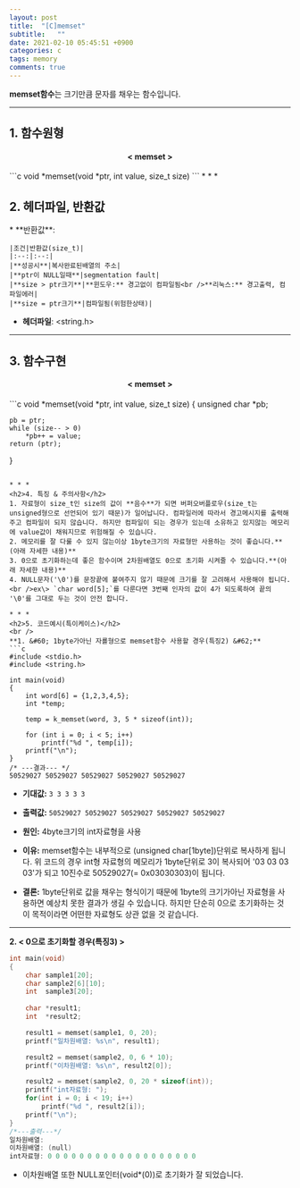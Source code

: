 ```yaml
---
layout: post
title:  "[C]memset"
subtitle:   ""
date: 2021-02-10 05:45:51 +0900
categories: c
tags: memory
comments: true
---
```


**memset함수**는 크기만큼 문자를 채우는 함수입니다.

* * *
<h2>1. 함수원형</h2>
<h4 align="middle">&#60; memset &#62;</h4>
```c
void *memset(void *ptr, int value, size_t size)
```
* * *
<h2>2. 헤더파일, 반환값</h2>
* **반환값**:

    |조건|반환값(size_t)|
    |:--:|:--:|
    |**성공시**|복사완료된배열의 주소|
    |**ptr이 NULL일때**|segmentation fault|
    |**size > ptr크기**|**윈도우:** 경고없이 컴파일됨<br />**리눅스:** 경고출력, 컴파일에러|
    |**size = ptr크기**|컴파일됨(위험한상태)|

* **헤더파일**: \<string.h\>

* * *
<h2>3. 함수구현</h2>
<h4 align="middle">&#60; memset &#62;</h4>
```c
void *memset(void *ptr, int value, size_t size)
{
	unsigned char	*pb;

	pb = ptr;
	while (size-- > 0)
		*pb++ = value;
	return (ptr);
}
```

* * *
<h2>4. 특징 & 주의사항</h2>
1. 자료형이 size_t인 size의 값이 **음수**가 되면 버퍼오버플로우(size_t는 unsigned형으로 선언되어 있기 때문)가 일어납니다. 컴파일러에 따라서 경고메시지를 출력해주고 컴파일이 되지 않습니다. 하지만 컴파일이 되는 경우가 있는데 소유하고 있지않는 메모리에 value값이 채워지므로 위험해질 수 있습니다.
2. 메모리를 잘 다룰 수 있지 않는이상 1byte크기의 자료형만 사용하는 것이 좋습니다.**(아래 자세한 내용)**
3. 0으로 초기화하는데 좋은 함수이며 2차원배열도 0으로 초기화 시켜줄 수 있습니다.**(아래 자세한 내용)**
4. NULL문자('\0')를 문장끝에 붙여주지 않기 때문에 크기를 잘 고려해서 사용해야 됩니다.<br />ex\> `char word[5];`를 다룬다면 3번째 인자의 값이 4가 되도록하여 끝의 '\0'를 그대로 두는 것이 안전 합니다.

* * *
<h2>5. 코드예시(특이케이스)</h2>
<br />
**1. &#60; 1byte가아닌 자룔형으로 memset함수 사용할 경우(특징2) &#62;**
```c
#include <stdio.h>
#include <string.h>

int main(void)
{
	int word[6] = {1,2,3,4,5};
	int *temp;

	temp = k_memset(word, 3, 5 * sizeof(int));

	for (int i = 0; i < 5; i++)
		printf("%d ", temp[i]);
	printf("\n");
}
/* ---결과--- */
50529027 50529027 50529027 50529027 50529027
```
* **기대값:** `3 3 3 3 3`
* **출력값:** `50529027 50529027 50529027 50529027 50529027`
* **원인:** 4byte크기의 int자료형을 사용
* **이유:** memset함수는 내부적으로 (unsigned char[1byte])단위로 복사하게 됩니다. 위 코드의 경우 int형 자료형의 메모리가 1byte단위로 3이 복사되어 '03 03 03 03'가 되고 10진수로 50529027(= 0x03030303)이 됩니다.

* **결론:** 1byte단위로 값을 채우는 형식이기 때문에 1byte의 크기가아닌 자료형을 사용하면 예상치 못한 결과가 생길 수 있습니다. 하지만 단순히 0으로 초기화하는 것이 목적이라면 어떤한 자료형도 상관 없을 것 같습니다.

* * *
**2. &#60; 0으로 초기화할 경우(특징3) &#62;**

```c
int main(void)
{
    char sample1[20];
	char sample2[6][10];
    int  sample3[20];
    
	char *result1;
    int  *result2;

    result1 = memset(sample1, 0, 20);
    printf("일차원배열: %s\n", result1);

	result2 = memset(sample2, 0, 6 * 10);
	printf("이차원배열: %s\n", result2[0]);

    result2 = memset(sample2, 0, 20 * sizeof(int));
    printf("int자료형: ");
    for(int i = 0; i < 19; i++)
        printf("%d ", result2[i]);
    printf("\n");    
}
/*---출력---*/
일차원배열: 
이차원배열: (null)
int자료형: 0 0 0 0 0 0 0 0 0 0 0 0 0 0 0 0 0 0 0
```
* 이차원배열 또한 NULL포인터(void*(0))로 초기화가 잘 되었습니다.